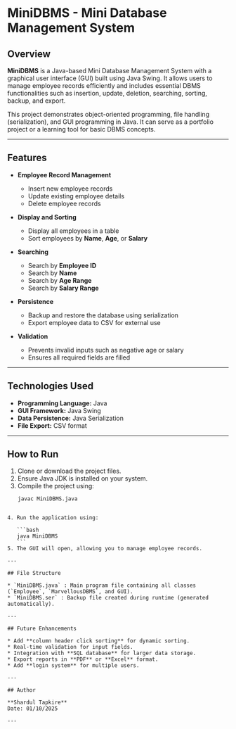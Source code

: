 # MiniDBMS - Mini Database Management System

## Overview
**MiniDBMS** is a Java-based Mini Database Management System with a graphical user interface (GUI) built using Java Swing. It allows users to manage employee records efficiently and includes essential DBMS functionalities such as insertion, update, deletion, searching, sorting, backup, and export.

This project demonstrates object-oriented programming, file handling (serialization), and GUI programming in Java. It can serve as a portfolio project or a learning tool for basic DBMS concepts.

---

## Features

- **Employee Record Management**
  - Insert new employee records
  - Update existing employee details
  - Delete employee records

- **Display and Sorting**
  - Display all employees in a table
  - Sort employees by **Name**, **Age**, or **Salary**

- **Searching**
  - Search by **Employee ID**
  - Search by **Name**
  - Search by **Age Range**
  - Search by **Salary Range**

- **Persistence**
  - Backup and restore the database using serialization
  - Export employee data to CSV for external use

- **Validation**
  - Prevents invalid inputs such as negative age or salary
  - Ensures all required fields are filled

---

## Technologies Used
- **Programming Language:** Java
- **GUI Framework:** Java Swing
- **Data Persistence:** Java Serialization
- **File Export:** CSV format

---

## How to Run
1. Clone or download the project files.
2. Ensure Java JDK is installed on your system.
3. Compile the project using:
   ```bash
   javac MiniDBMS.java
````

4. Run the application using:

   ```bash
   java MiniDBMS
   ```
5. The GUI will open, allowing you to manage employee records.

---

## File Structure

* `MiniDBMS.java` : Main program file containing all classes (`Employee`, `MarvellousDBMS`, and GUI).
* `MiniDBMS.ser` : Backup file created during runtime (generated automatically).

---

## Future Enhancements

* Add **column header click sorting** for dynamic sorting.
* Real-time validation for input fields.
* Integration with **SQL database** for larger data storage.
* Export reports in **PDF** or **Excel** format.
* Add **login system** for multiple users.

---

## Author

**Shardul Tapkire**
Date: 01/10/2025

---